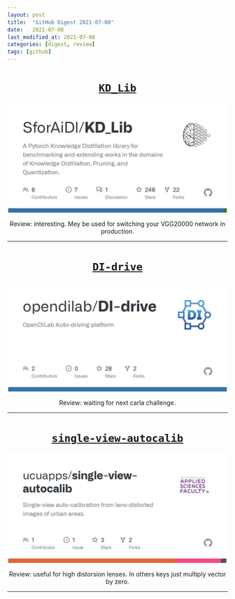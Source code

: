 ```yaml
---
layout: post
title:  "GitHub Digest 2021-07-08"
date:   2021-07-08
last_modified_at: 2021-07-08
categories: [digest, review]
tags: [github]
---
```


<p align="center">
  <h1 align="center">
    <a href="https://github.com/SforAiDl/KD_Lib"><code>KD_Lib</code></a>
  </h1>
  <p align="center">
    <a href="https://github.com/SforAiDl/KD_Lib">
    <img src="/assets/images/repo_cards/SforAiDl_KD_Lib.jpg" width="500" />
    </a>
    <p  align="center">
        Review: interesting. Mey be used for switching your VGG20000 network in production.
    </p>
  </p>
</p>
<hr/>


<p align="center">
  <h1 align="center">
    <a href="https://github.com/opendilab/DI-drive"><code>DI-drive</code></a>
  </h1>
  <p align="center">
    <a href="https://github.com/opendilab/DI-drive">
    <img src="/assets/images/repo_cards/opendilab_DI-drive.jpg" width="500" />
    </a>
    <p  align="center">
        Review: waiting for next carla challenge.
    </p>
  </p>
</p>
<hr/>


<p align="center">
  <h1 align="center">
    <a href="https://github.com/ucuapps/single-view-autocalib"><code>single-view-autocalib</code></a>
  </h1>
  <p align="center">
    <a href="https://github.com/ucuapps/single-view-autocalib">
    <img src="/assets/images/repo_cards/ucuapps_single-view-autocalib.jpg" width="500" />
    </a>
    <p  align="center">
        Review: useful for high distorsion lenses. In others keys just multiply vector by zero.
    </p>
  </p>
</p>
<hr/>